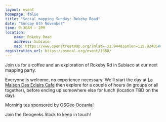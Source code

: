 ```yaml
---
layout: event
homepage: false
title: "Social mapping Sunday: Rokeby Road"
date: "Sunday 6th November"
time: 9:30AM – 2PM
location:
    name: Rokeby Road
    address: Subiaco
    map: https://www.openstreetmap.org/?mlat=-31.94483&mlon=115.82405#map=19/-31.94483/115.82405
registration_url: https://osmcal.org/event/1668/
---
```

Join us for a coffee and an exploration of Rokeby Rd in Subiaco at our next mapping party.

Everyone is welcome, no experience necessary.
We'll start the day at [La Maison Des Eclairs Cafe][1]
then explore for a couple of hours (in groups or all together),
before ending up somewhere else for lunch (location TBD on the day).

Morning tea sponsored by [OSGeo Oceania](https://osgeo-oceania.org/)!

Join the Geogeeks Slack to keep in touch!

[1]: https://la-maison-des-eclairs.business.site/
